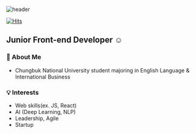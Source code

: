 ![header](https://capsule-render.vercel.app/api?type=cylinder&color=auto&height=300&section=header&text=capsule%20render&fontSize=90&animation=twinkling)

[![Hits](https://hits.seeyoufarm.com/api/count/incr/badge.svg?url=https%3A%2F%2Fgithub.com%2Fdaheejo&count_bg=%23DDDFDB&title_bg=%23E58EBD&icon=&icon_color=%23E7E7E7&title=hits&edge_flat=false)](https://hits.seeyoufarm.com)
## Junior Front-end Developer ☺️

### 💁‍ About Me
 - Chungbuk National University student majoring in English Language & International Business

### 💡 Interests
 - Web skills(ex. JS, React)
 - AI (Deep Learning, NLP)
 - Leadership, Agile
 - Startup
